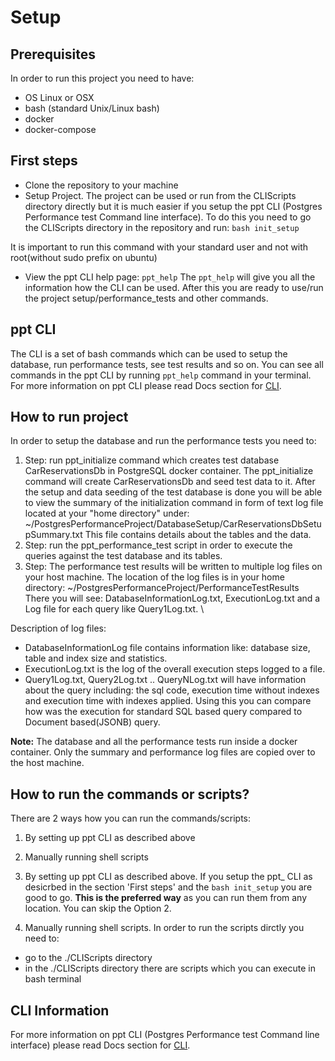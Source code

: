 # Setup

## Prerequisites
In order to run this project you need to have:
- OS Linux or OSX
- bash (standard Unix/Linux bash)
- docker
- docker-compose

## First steps
- Clone the repository to your machine
- Setup Project. The project can be used or run from the CLIScripts directory directly but it is much easier 
if you setup the ppt CLI (Postgres Performance test Command line interface). To do this you need to go
the CLIScripts directory in the repository and run: `bash init_setup`

It is important to run this command with your standard user and not with root(without sudo prefix on ubuntu)
- View the ppt CLI help page: `ppt_help`
The `ppt_help` will give you all the information how the CLI can be used.
After this you are ready to use/run the project setup/performance_tests and other commands.

## ppt CLI
The CLI is a set of bash commands which can be used to setup the database, run performance tests, see test results
and so on. You can see all commands in the ppt CLI by running `ppt_help` command in your terminal.
For more information on ppt CLI please read Docs section for [CLI](CLI.md).

## How to run project
In order to setup the database and run the performance tests you need to:

1. Step: run ppt_initialize command which creates test database CarReservationsDb in PostgreSQL docker container.
The ppt_initialize command will create CarReservationsDb and seed test data to it.
After the setup and data seeding of the test database is done you will be able to view the summary of 
the initialization command in form of text log file located at your "home directory" under:
~/PostgresPerformanceProject/DatabaseSetup/CarReservationsDbSetupSummary.txt
This file contains details about the tables and the data.
2. Step: run the ppt_performance_test script in order to execute the queries against the test
database and its tables.
3. Step: The performance test results will be written to multiple log files on your host machine.
The location of the log files is in your home directory: ~/PostgresPerformanceProject/PerformanceTestResults
There you will see: DatabaseInformationLog.txt, ExecutionLog.txt and a Log file for each query like Query1Log.txt.
\

Description of log files: 
- DatabaseInformationLog file contains information like: database size, table and index size and statistics.
- ExecutionLog.txt is the log of the overall execution steps logged to a file.
- Query1Log.txt, Query2Log.txt .. QueryNLog.txt will have information about the query including: the sql code,
execution time without indexes and execution time with indexes applied. Using this you can compare how 
was the execution for standard SQL based query compared to Document based(JSONB) query.

**Note:**
The database and all the performance tests run inside a docker container. Only the summary and performance
log files are copied over to the host machine.

## How to run the commands or scripts?
There are 2 ways how you can run the commands/scripts:
1. By setting up ppt CLI as described above
2. Manually running shell scripts

1. By setting up ppt CLI as described above. If you setup the ppt_ CLI as desicrbed in the section 'First steps' and the `bash init_setup` you are good to go. **This is the preferred way** as you can run
them from any location. You can skip the Option 2.

2. Manually running shell scripts. In order to run the scripts dirctly you need to:
- go to the ./CLIScripts directory
- in the ./CLIScripts directory there are scripts which you can execute in bash terminal

## CLI Information
For more information on ppt CLI (Postgres Performance test Command line interface) please 
read Docs section for [CLI](CLI.md).
